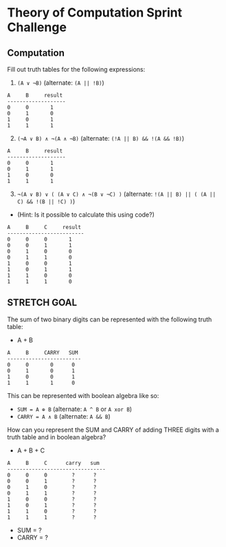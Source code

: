 # Theory of Computation Sprint Challenge

## Computation

Fill out truth tables for the following expressions:

1. `(A ∨ ¬B)`   (alternate: `(A || !B)`)
```
A     B     result
-------------------
0     0       1
0     1       0
1     0       1
1     1       1
```

2. `(¬A ∨ B) ∧ ¬(A ∧ ¬B)`   (alternate: `(!A || B) && !(A && !B)`)
```
A     B     result
-------------------
0     0       1
0     1       1
1     0       0
1     1       1
```

3. `¬(A ∨ B) ∨ ( (A ∨ C) ∧ ¬(B ∨ ¬C) )`   (alternate: `!(A || B) || ( (A || C) && !(B || !C) )`)
  * (Hint: Is it possible to calculate this using code?)
```
A     B     C     result
-------------------------
0     0     0       1
0     0     1       1
0     1     0       0
0     1     1       0
1     0     0       1
1     0     1       1
1     1     0       0
1     1     1       0
```

## STRETCH GOAL

The sum of two binary digits can be represented with the following truth table:

* A + B
```
A     B     CARRY   SUM
------------------------
0     0       0      0
0     1       0      1
1     0       0      1
1     1       1      0
```
This can be represented with boolean algebra like so:

* `SUM = A ⊕ B`  (alternate: `A ^ B` or `A xor B`)
* `CARRY = A ∧ B`  (alternate: `A && B`)


How can you represent the SUM and CARRY of adding THREE digits with a truth table and in boolean algebra?

* A + B + C
```
A     B     C      carry   sum
--------------------------------
0     0     0        ?      ?
0     0     1        ?      ?
0     1     0        ?      ?
0     1     1        ?      ?
1     0     0        ?      ?
1     0     1        ?      ?
1     1     0        ?      ?
1     1     1        ?      ?
```
* SUM = ?
* CARRY = ?
